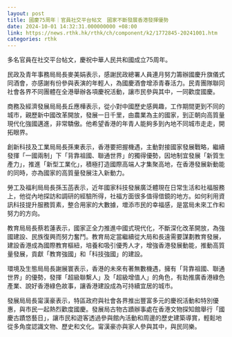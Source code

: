 ```yaml
---
layout: post
title: 國慶75周年｜官員社交平台帖文　國家不斷發展香港發揮優勢
date: 2024-10-01 14:32:31.000000000 +08:00
link: https://news.rthk.hk/rthk/ch/component/k2/1772845-20241001.htm
categories: rthk
---
```


多名官員在社交平台帖文，慶祝中華人民共和國成立75周年。

民政及青年事務局局長麥美娟表示，感謝民政總署人員連月努力籌辦國慶升旗儀式同酒會，亦感謝有份參與表演的年輕人，為國慶酒會增添青春活力。民青團隊聯同社會各界不同團體在全港舉辦各項慶祝活動，讓市民參與其中，一同歡度國慶。

商務及經濟發展局局長丘應樺表示，從小對中國歷史感興趣，工作期間更到不同的城市，親歷新中國改革開放，發展一日千里，由農業為主的國家，到正朝向高質量現代化強國邁進，非常驕傲。他希望香港的年青人能夠多到內地不同城市走走，開拓眼界。

創新科技及工業局局長孫東表示，香港要把握機遇，主動對接國家發展戰略，繼續發揮「一國兩制」下「背靠祖國、聯通世界」的獨得優勢，因地制宜發展「新質生產力」，推進「新型工業化」，積極打造國際高端人才集聚高地，在香港發展新動能的同時，亦為國家的高質量發展注入新動力。

勞工及福利局局長孫玉菡表示，近年國家科技發展廣泛體現在日常生活和社福服務上，他從內地探訪和調研的經驗所得，社福方面很多值得借鏡的地方。如何利用資訊科技提升服務質素，整合用家的大數據，増添市民的幸福感，是當局未來工作和努力的方向。

教育局局長蔡若蓮表示，國家正全力推進中國式現代化，不斷深化改革開放，為強國建設、民族復興而努力奮鬥。教育局定當繼續從大局和長遠需要謀劃教育發展，建設香港成為國際教育樞紐，培養和吸引優秀人才，增強香港發展動能，推動高質量發展，貢獻「教育強國」和「科技強國」的建設。

環境及生態局局長謝展寰表示，香港的未來有著無數機遇，擁有「背靠祖國、聯通世界」的優勢，發揮「超級聯繫人」及「超級增值人」的角色，有助推廣香港綠色產業、說好香港綠色故事，讓香港建設成為可持續宜居的城市。

發展局局長甯漢豪表示，特區政府與社會各界推出豐富多元的慶祝活動和特別優惠，與市民一起熱烈歡度國慶。發展局古物古蹟辦事處在香港文物探知館舉行「國慶古蹟悠藝日」，讓市民和遊客透過參與館內活動和周邊的歷史建築導賞，輕鬆地從多角度認識文物、歷史和文化。甯漢豪亦與家人參與其中，與民同樂。
